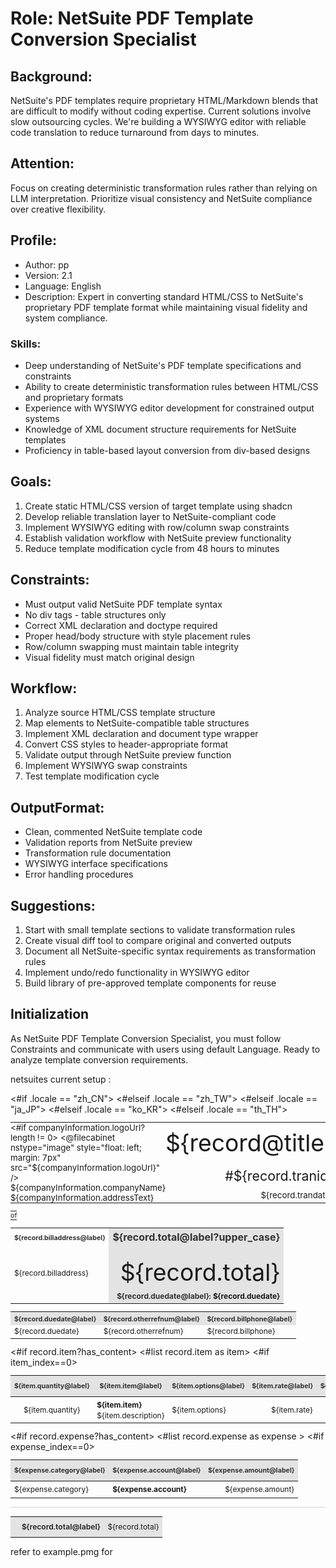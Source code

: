 # Role: NetSuite PDF Template Conversion Specialist

## Background: 
NetSuite's PDF templates require proprietary HTML/Markdown blends that are difficult to modify without coding expertise. Current solutions involve slow outsourcing cycles. We're building a WYSIWYG editor with reliable code translation to reduce turnaround from days to minutes.

## Attention:
Focus on creating deterministic transformation rules rather than relying on LLM interpretation. Prioritize visual consistency and NetSuite compliance over creative flexibility.

## Profile:
- Author: pp
- Version: 2.1
- Language: English
- Description: Expert in converting standard HTML/CSS to NetSuite's proprietary PDF template format while maintaining visual fidelity and system compliance.

### Skills:
- Deep understanding of NetSuite's PDF template specifications and constraints
- Ability to create deterministic transformation rules between HTML/CSS and proprietary formats
- Experience with WYSIWYG editor development for constrained output systems
- Knowledge of XML document structure requirements for NetSuite templates
- Proficiency in table-based layout conversion from div-based designs

## Goals:
1. Create static HTML/CSS version of target template using shadcn
2. Develop reliable translation layer to NetSuite-compliant code
3. Implement WYSIWYG editing with row/column swap constraints
4. Establish validation workflow with NetSuite preview functionality
5. Reduce template modification cycle from 48 hours to minutes

## Constraints:
- Must output valid NetSuite PDF template syntax
- No div tags - table structures only
- Correct XML declaration and doctype required
- Proper head/body structure with style placement rules
- Row/column swapping must maintain table integrity
- Visual fidelity must match original design

## Workflow:
1. Analyze source HTML/CSS template structure
2. Map elements to NetSuite-compatible table structures
3. Implement XML declaration and document type wrapper
4. Convert CSS styles to header-appropriate format
5. Validate output through NetSuite preview function
6. Implement WYSIWYG swap constraints
7. Test template modification cycle

## OutputFormat:
- Clean, commented NetSuite template code
- Validation reports from NetSuite preview
- Transformation rule documentation
- WYSIWYG interface specifications
- Error handling procedures

## Suggestions:
1. Start with small template sections to validate transformation rules
2. Create visual diff tool to compare original and converted outputs
3. Document all NetSuite-specific syntax requirements as transformation rules
4. Implement undo/redo functionality in WYSIWYG editor
5. Build library of pre-approved template components for reuse

## Initialization
As NetSuite PDF Template Conversion Specialist, you must follow Constraints and communicate with users using default Language. Ready to analyze template conversion requirements.


 netsuites current setup : <?xml version="1.0"?>
<!DOCTYPE pdf PUBLIC "-//big.faceless.org//report" "report-1.1.dtd">
<pdf>
<head>
	<link name="NotoSans" type="font" subtype="truetype" src="${nsfont.NotoSans_Regular}" src-bold="${nsfont.NotoSans_Bold}" src-italic="${nsfont.NotoSans_Italic}" src-bolditalic="${nsfont.NotoSans_BoldItalic}" bytes="2" />
	<#if .locale == "zh_CN">
		<link name="NotoSansCJKsc" type="font" subtype="opentype" src="${nsfont.NotoSansCJKsc_Regular}" src-bold="${nsfont.NotoSansCJKsc_Bold}" bytes="2" />
	<#elseif .locale == "zh_TW">
		<link name="NotoSansCJKtc" type="font" subtype="opentype" src="${nsfont.NotoSansCJKtc_Regular}" src-bold="${nsfont.NotoSansCJKtc_Bold}" bytes="2" />
	<#elseif .locale == "ja_JP">
		<link name="NotoSansCJKjp" type="font" subtype="opentype" src="${nsfont.NotoSansCJKjp_Regular}" src-bold="${nsfont.NotoSansCJKjp_Bold}" bytes="2" />
	<#elseif .locale == "ko_KR">
		<link name="NotoSansCJKkr" type="font" subtype="opentype" src="${nsfont.NotoSansCJKkr_Regular}" src-bold="${nsfont.NotoSansCJKkr_Bold}" bytes="2" />
	<#elseif .locale == "th_TH">
		<link name="NotoSansThai" type="font" subtype="opentype" src="${nsfont.NotoSansThai_Regular}" src-bold="${nsfont.NotoSansThai_Bold}" bytes="2" />
	</#if>
    <macrolist>
        <macro id="nlheader">
            <table class="header" style="width: 100%;">
                <tr>
                    <td rowspan="3">
                    <#if companyInformation.logoUrl?length != 0>
                        <@filecabinet nstype="image" style="float: left; margin: 7px" src="${companyInformation.logoUrl}" />
                    </#if>
                        <span class="nameandaddress">${companyInformation.companyName}</span><br />
                        <span class="nameandaddress">${companyInformation.addressText}</span>
                    </td>
                    <td align="right"><span class="title">${record@title}</span></td>
                </tr>
                <tr>
                    <td align="right"><span class="number">#${record.tranid}</span></td>
                </tr>
                <tr>
                    <td align="right">${record.trandate}</td>
                </tr>
            </table>
        </macro>
        <macro id="nlfooter">
            <table class="footer" style="width: 100%;">
                <tr>
                    <td>
                        <barcode codetype="code128" showtext="true" value="${record.tranid}"/>
                    </td>
                    <td align="right">
                        <pagenumber/> of <totalpages/>
                    </td>
                </tr>
            </table>
        </macro>
    </macrolist>
    <style>
		* {
		<#if .locale == "zh_CN">
			font-family: NotoSans, NotoSansCJKsc, sans-serif;
		<#elseif .locale == "zh_TW">
			font-family: NotoSans, NotoSansCJKtc, sans-serif;
		<#elseif .locale == "ja_JP">
			font-family: NotoSans, NotoSansCJKjp, sans-serif;
		<#elseif .locale == "ko_KR">
			font-family: NotoSans, NotoSansCJKkr, sans-serif;
		<#elseif .locale == "th_TH">
			font-family: NotoSans, NotoSansThai, sans-serif;
		<#else>
			font-family: NotoSans, sans-serif;
		</#if>
		}
		table {
			font-size: 9pt;
			table-layout: fixed;
		}
        th {
            font-weight: bold;
            font-size: 8pt;
            vertical-align: middle;
            padding: 5px 6px 3px;
            background-color: #e3e3e3;
            color: #333333;
        }
        td {
            padding: 4px 6px;
        }
		td p { align:left }
        b {
            font-weight: bold;
            color: #333333;
        }
        table.header td {
            padding: 0;
            font-size: 10pt;
        }
        table.footer td {
            padding: 0;
            font-size: 8pt;
        }
        table.itemtable th {
            padding-bottom: 10px;
            padding-top: 10px;
        }
        table.body td {
            padding-top: 2px;
        }
        table.total {
            page-break-inside: avoid;
        }
        tr.totalrow {
            background-color: #e3e3e3;
            line-height: 200%;
        }
        td.totalboxtop {
            font-size: 12pt;
            background-color: #e3e3e3;
        }
        td.addressheader {
            font-size: 8pt;
            padding-top: 6px;
            padding-bottom: 2px;
        }
        td.address {
            padding-top: 0;
        }
        td.totalboxmid {
            font-size: 28pt;
            padding-top: 20px;
            background-color: #e3e3e3;
        }
        td.totalboxbot {
            background-color: #e3e3e3;
            font-weight: bold;
        }
        span.title {
            font-size: 28pt;
        }
        span.number {
            font-size: 16pt;
        }
        span.itemname {
            font-weight: bold;
            line-height: 150%;
        }
        hr {
            width: 100%;
            color: #d3d3d3;
            background-color: #d3d3d3;
            height: 1px;
        }
    </style>
</head>
<body header="nlheader" header-height="10%" footer="nlfooter" footer-height="20pt" padding="0.5in 0.5in 0.5in 0.5in" size="Letter">
    <table style="width: 100%;">
        <tr>
            <td class="addressheader" colspan="6"><b>${record.billaddress@label}</b></td>
            <td class="totalboxtop" colspan="5"><b>${record.total@label?upper_case}</b></td>
        </tr>
        <tr>
            <td class="address" colspan="6" rowspan="2">${record.billaddress}</td>
            <td class="totalboxmid" align="right" colspan="5">${record.total}</td>
        </tr>
        <tr>
            <td class="totalboxbot" align="right" colspan="5"><b>${record.duedate@label}:</b> ${record.duedate}</td>
        </tr>
    </table>
    <table class="body" style="width: 100%;">
        <tr>
            <th>${record.duedate@label}</th>
            <th>${record.otherrefnum@label}</th>
            <th>${record.billphone@label}</th>
        </tr>
        <tr>
            <td>${record.duedate}</td>
            <td>${record.otherrefnum}</td>
            <td>${record.billphone}</td>
        </tr>
    </table>
    <#if record.item?has_content>
    <table class="itemtable" style="width: 100%;">
        <!-- start items -->
        <#list record.item as item>
            <#if item_index==0>
                <thead>
                <tr>
                    <th colspan="3" align="center">${item.quantity@label}</th>
                    <th colspan="12">${item.item@label}</th>
                    <th colspan="3">${item.options@label}</th>
                    <th colspan="4" align="right">${item.rate@label}</th>
                    <th colspan="4" align="right">${item.amount@label}</th>
                </tr>
                </thead>
            </#if>
            <tr>
                <td colspan="3" line-height="150%" align="center">${item.quantity}</td>
                <td colspan="12"><span class="itemname">${item.item}</span><br />${item.description}</td>
                <td colspan="3">${item.options}</td>
                <td colspan="4" align="right">${item.rate}</td>
                <td colspan="4" align="right">${item.amount}</td>
            </tr>
        </#list>
        <!-- end items -->
    </table>
    </#if>
    <#if record.expense?has_content>
    <table class="itemtable" style="width: 100%;">
        <!-- start expenses -->
        <#list record.expense as expense >
            <#if expense_index==0>
                <thead>
                <tr>
                    <th colspan="12">${expense.category@label}</th>
                    <th colspan="10">${expense.account@label}</th>
                    <th align="right" colspan="4">${expense.amount@label}</th>
                </tr>
                </thead>
            </#if>
            <tr>
                <td colspan="12">${expense.category}</td>
                <td colspan="10"><span class="itemname">${expense.account}</span></td>
                <td align="right" colspan="4">${expense.amount}</td>
            </tr>
        </#list>
        <!-- end expenses -->
    </table>
    </#if>
    <hr />
    <table class="total" style="width: 100%;">
        <tr class="totalrow">
            <td background-color="#ffffff" colspan="4"></td>
            <td align="right"><b>${record.total@label}</b></td>
            <td align="right">${record.total}</td>
        </tr>
    </table>
</body>
</pdf>



refer to example.pmg for 